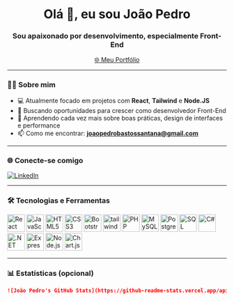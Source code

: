 <h1 align="center">Olá 👋, eu sou João Pedro</h1>
<h3 align="center">Sou apaixonado por desenvolvimento, especialmente Front-End</h3>

<p align="center">
  <a href="https://joaopedro-portfolio.netlify.app/" target="_blank">
    🌐 Meu Portfólio
  </a>
</p>

---

### 🧑‍💻 Sobre mim

- 💻 Atualmente focado em projetos com **React**, **Tailwind** e **Node.JS**
- 🎯 Buscando oportunidades para crescer como desenvolvedor Front-End
- 🌱 Aprendendo cada vez mais sobre boas práticas, design de interfaces e performance
- 📫 Como me encontrar: **joaopedrobastossantana@gmail.com**

---

### 🌐 Conecte-se comigo

[![LinkedIn](https://img.shields.io/badge/-LinkedIn-0A66C2?style=for-the-badge&logo=linkedin&logoColor=white)](https://www.linkedin.com/in/jo%C3%A3o-pedro-bastos-santana-333015315/)

---

### 🛠️ Tecnologias e Ferramentas

<p align="left">
  <img src="https://cdn.jsdelivr.net/gh/devicons/devicon/icons/react/react-original.svg" width="40" alt="React"/>
  <img src="https://cdn.jsdelivr.net/gh/devicons/devicon/icons/javascript/javascript-original.svg" width="40" alt="JavaScript"/>
  <img src="https://cdn.jsdelivr.net/gh/devicons/devicon/icons/html5/html5-original.svg" width="40" alt="HTML5"/>
  <img src="https://cdn.jsdelivr.net/gh/devicons/devicon/icons/css3/css3-original.svg" width="40" alt="CSS3"/>
  <img src="https://cdn.jsdelivr.net/gh/devicons/devicon/icons/bootstrap/bootstrap-plain.svg" width="40" alt="Bootstrap"/>
  <img src="https://www.vectorlogo.zone/logos/tailwindcss/tailwindcss-icon.svg" alt="tailwind" width="40"/>
  <img src="https://cdn.jsdelivr.net/gh/devicons/devicon/icons/php/php-original.svg" width="40" alt="PHP"/>
  <img src="https://cdn.jsdelivr.net/gh/devicons/devicon/icons/mysql/mysql-original.svg" width="40" alt="MySQL"/>
  <img src="https://cdn.jsdelivr.net/gh/devicons/devicon/icons/postgresql/postgresql-original.svg" width="40" alt="PostgreSQL"/>
  <img src="https://cdn.jsdelivr.net/gh/devicons/devicon/icons/microsoftsqlserver/microsoftsqlserver-plain.svg" width="40" alt="SQL Server"/>
  <img src="https://cdn.jsdelivr.net/gh/devicons/devicon/icons/csharp/csharp-original.svg" width="40" alt="C#"/>
  <img src="https://cdn.jsdelivr.net/gh/devicons/devicon/icons/dot-net/dot-net-original.svg" width="40" alt=".NET"/>
  <img src="https://cdn.jsdelivr.net/gh/devicons/devicon/icons/express/express-original.svg" width="40" alt="Express"/>
  <img src="https://cdn.jsdelivr.net/gh/devicons/devicon/icons/nodejs/nodejs-original.svg" width="40" alt="Node.js"/>
  <img src="https://www.chartjs.org/media/logo-title.svg" width="40" alt="Chart.js"/>
</p>

---

### 📊 Estatísticas (opcional)

```markdown
![João Pedro's GitHub Stats](https://github-readme-stats.vercel.app/api?username=seu-usuario&show_icons=true&theme=dracula)
